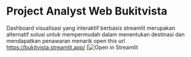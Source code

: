 # Project Analyst Web Bukitvista
Dashboard visualisasi yang interaktif berbasis streamlit merupakan alternatif solusi untuk mempermudah dalam menentukan destinasi dan mendapatkan penawaran menarik
open this url https://bukitvista.streamlit.app/
[![Open in Streamlit](https://bukitvista.streamlit.app/)
